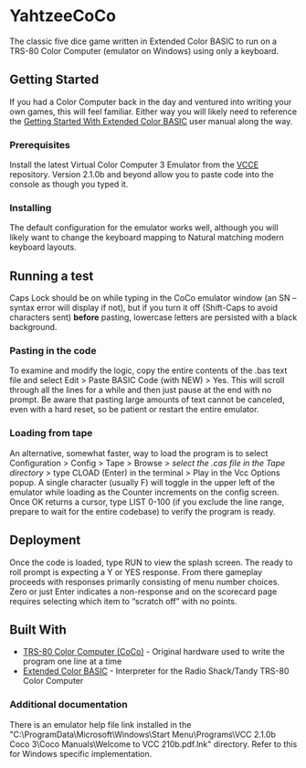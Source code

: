 # YahtzeeCoCo

The classic five dice game written in Extended Color BASIC to run on a TRS-80 Color Computer (emulator on Windows) using only a keyboard.

## Getting Started

If you had a Color Computer back in the day and ventured into writing your own games, this will feel familiar.  Either way you will likely need to reference the [Getting Started With Extended Color BASIC](https://colorcomputerarchive.com/repo/Documents/Manuals/Hardware/Getting%20Started%20With%20Extended%20Color%20Basic%20(Tandy).pdf) user manual along the way.

### Prerequisites

Install the latest Virtual Color Computer 3 Emulator from the [VCCE](https://github.com/VCCE/VCC/releases) repository. Version 2.1.0b and beyond allow you to paste code into the console as though you typed it.

### Installing

The default configuration for the emulator works well, although you will likely want to change the keyboard mapping to Natural matching modern keyboard layouts.

## Running a test

Caps Lock should be on while typing in the CoCo emulator window (an SN – syntax error will display if not), but if you turn it off (Shift-Caps to avoid characters sent) **before** pasting, lowercase letters are persisted with a black background.

### Pasting in the code

To examine and modify the logic, copy the entire contents of the .bas text file and select Edit > Paste BASIC Code (with NEW) > Yes. This will scroll through all the lines for a while and then just pause at the end with no prompt. Be aware that pasting large amounts of text cannot be canceled, even with a hard reset, so be patient or restart the entire emulator.

### Loading from tape

An alternative, somewhat faster, way to load the program is to select Configuration > Config > Tape > Browse > *select the .cas file in the Tape directory* > type CLOAD (Enter) in the terminal > Play in the Vcc Options popup. A single character (usually F) will toggle in the upper left of the emulator while loading as the Counter increments on the config screen. Once OK returns a cursor, type LIST 0-100 (if you exclude the line range, prepare to wait for the entire codebase) to verify the program is ready.

## Deployment

Once the code is loaded, type RUN to view the splash screen.  The ready to roll prompt is expecting a Y or YES response. From there gameplay proceeds with responses primarily consisting of menu number choices. Zero or just Enter indicates a non-response and on the scorecard page requires selecting which item to “scratch off” with no points.

## Built With

* [TRS-80 Color Computer (CoCo)]( http://www.trs-80.com/wordpress/trs-80-computer-line/coco/) - Original hardware used to write the program one line at a time
* [Extended Color BASIC]( https://en.wikipedia.org/wiki/Extended_Color_BASIC) - Interpreter for the Radio Shack/Tandy TRS-80 Color Computer

### Additional documentation

There is an emulator help file link installed in the "C:\ProgramData\Microsoft\Windows\Start Menu\Programs\VCC 2.1.0b Coco 3\Coco Manuals\Welcome to VCC 210b.pdf.lnk" directory. Refer to this for Windows specific implementation.
